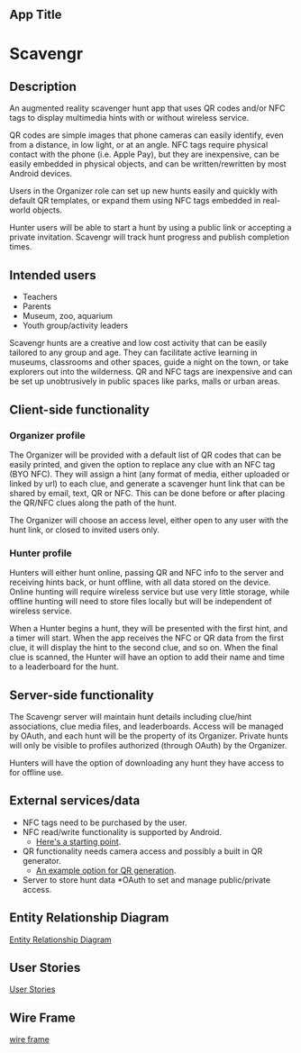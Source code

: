 ## App Title

# Scavengr

## Description

An augmented reality scavenger hunt app that uses QR codes and/or NFC tags to display multimedia hints with or without wireless service.  

QR codes are simple images that phone cameras can easily identify, even from a distance, in low light, or at an angle.  NFC tags require physical contact with the phone (i.e. Apple Pay), but they are inexpensive, can be easily embedded in physical objects, and can be written/rewritten by most Android devices.  

Users in the Organizer role can set up new hunts easily and quickly with default QR templates, or expand them using NFC tags embedded in real-world objects.  

Hunter users will be able to start a hunt by using a public link or accepting a private invitation.  Scavengr will track hunt progress and publish completion times.

## Intended users

* Teachers
* Parents
* Museum, zoo, aquarium 
* Youth group/activity leaders

Scavengr hunts are a creative and low cost activity that can be easily tailored to any group and age.  They can facilitate active learning in museums, classrooms and other spaces, guide a night on the town, or take explorers out into the wilderness.  QR and NFC tags are inexpensive and can be set up unobtrusively in public spaces like parks, malls or urban areas.

## Client-side functionality

### Organizer profile

The Organizer will be provided with a default list of QR codes that can be easily printed, and given the option to replace any clue with an NFC tag (BYO NFC).  They will assign a hint (any format of media, either uploaded or linked by url) to each clue, and generate a scavenger hunt link that can be shared by email, text, QR or NFC.  This can be done before or after placing the QR/NFC clues along the path of the hunt.

The Organizer will choose an access level, either open to any user with the hunt link, or closed to invited users only.

### Hunter profile

Hunters will either hunt online, passing QR and NFC info to the server and receiving hints back, or hunt offline, with all data stored on the device.  Online hunting will require wireless service but use very little storage, while offline hunting will need to store files locally but will be independent of wireless service.

When a Hunter begins a hunt, they will be presented with the first hint, and a timer will start.  When the app receives the NFC or QR data from the first clue, it will display the  hint to the second clue, and so on.  When the final clue is scanned, the Hunter will have an option to add their name and time to a leaderboard for the hunt. 


## Server-side functionality

The Scavengr server will maintain hunt details including clue/hint associations, clue media files, and leaderboards.  Access will be managed by OAuth, and each hunt will be the property of its Organizer.  Private hunts will only be visible to profiles authorized (through OAuth) by the Organizer.

Hunters will have the option of downloading any hunt they have access to for offline use.


## External services/data

* NFC tags need to be purchased by the user.
* NFC read/write functionality is supported by Android.
  * [Here's a starting point](https://developer.android.com/guide/topics/connectivity/nfc/nfc).
* QR functionality needs camera access and possibly a built in QR generator.
  * [An example option for QR generation](https://crunchify.com/java-simple-qr-code-generator-example/).
* Server to store hunt data
*OAuth to set and manage public/private access.

## Entity Relationship Diagram

[Entity Relationship Diagram](scavengr-erd.pdf)

## User Stories
[User Stories](user_stories.md)

## Wire Frame
[wire frame](wireframe.png) <!-- (inprogress) -->